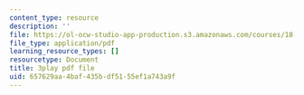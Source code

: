 ```yaml
---
content_type: resource
description: ''
file: https://ol-ocw-studio-app-production.s3.amazonaws.com/courses/18-03sc-differential-equations-fall-2011/657629aa4baf435bdf5155ef1a743a9f_hEtWqTPPXuc.pdf
file_type: application/pdf
learning_resource_types: []
resourcetype: Document
title: 3play pdf file
uid: 657629aa-4baf-435b-df51-55ef1a743a9f
---
```

